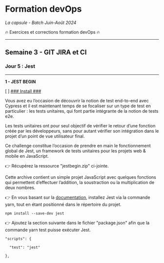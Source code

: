 # Formation devOps
_La capsule - Batch Juin-Août 2024_

:fire: Exercices et corrections formation devOps :fire:

---

## Semaine 3 - GIT JIRA et CI

### Jour 5 : Jest ###

---

**1 - JEST BEGIN**

[ ] <ins>### Install ###</ins>

Vous avez eu l’occasion de découvrir la notion de test end-to-end avec Cypress et il est maintenant temps de se focaliser sur un type de test en particulier : les tests unitaires, qui font partie intégrante de la notion de tests e2e.

Les tests unitaires ont pour seul objectif de vérifier le retour d’une fonction créée par les développeurs, sans pour autant vérifier son intégration dans le projet d’un point de vue utilisateur final.

Ce challenge constitue l’occasion de prendre en main le fonctionnement global de Jest, un framework de tests unitaires pour les projets web & mobile en JavaScript.

👉 Récupérez la ressource "jestbegin.zip" ci-jointe.

Cette archive contient un simple projet JavaScript avec quelques fonctions qui permettent d’effectuer l’addition, la soustraction ou la multiplication de deux nombres.

👉 En vous basant sur la [documentation](https://jestjs.io/docs/getting-started), installez Jest via la commande yarn, tout en étant positionné dans le répertoire du projet.

```
npm install --save-dev jest
```

👉 Ajoutez la section suivante dans le fichier "package.json" afin que la commande yarn test puisse exécuter Jest.

```
"scripts": {

  "test": "jest"

},
```
